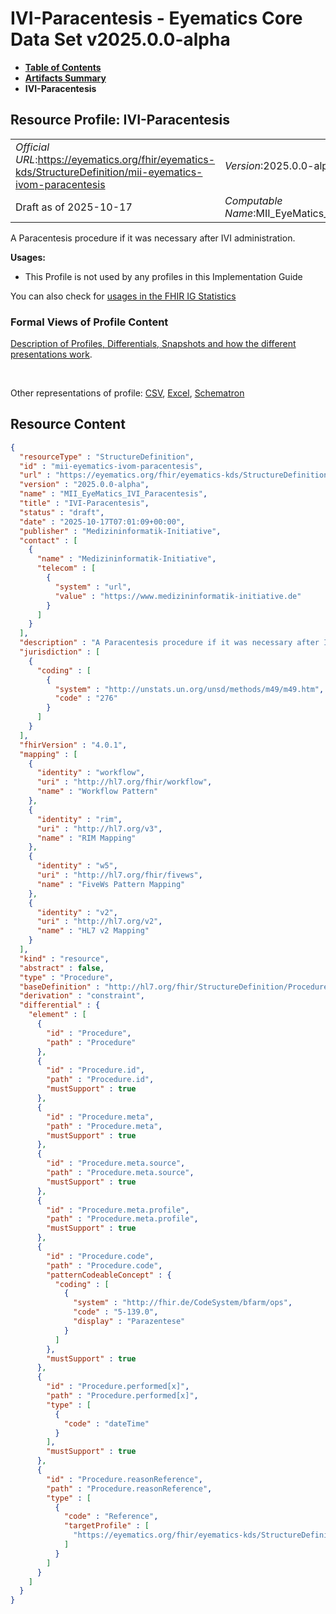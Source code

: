 # IVI-Paracentesis - Eyematics Core Data Set v2025.0.0-alpha

* [**Table of Contents**](toc.md)
* [**Artifacts Summary**](artifacts.md)
* **IVI-Paracentesis**

## Resource Profile: IVI-Paracentesis 

| | |
| :--- | :--- |
| *Official URL*:https://eyematics.org/fhir/eyematics-kds/StructureDefinition/mii-eyematics-ivom-paracentesis | *Version*:2025.0.0-alpha |
| Draft as of 2025-10-17 | *Computable Name*:MII_EyeMatics_IVI_Paracentesis |

 
A Paracentesis procedure if it was necessary after IVI administration. 

**Usages:**

* This Profile is not used by any profiles in this Implementation Guide

You can also check for [usages in the FHIR IG Statistics](https://packages2.fhir.org/xig/eyematics-kerndatensatz|current/StructureDefinition/mii-eyematics-ivom-paracentesis)

### Formal Views of Profile Content

 [Description of Profiles, Differentials, Snapshots and how the different presentations work](http://build.fhir.org/ig/FHIR/ig-guidance/readingIgs.html#structure-definitions). 

 

Other representations of profile: [CSV](StructureDefinition-mii-eyematics-ivom-paracentesis.csv), [Excel](StructureDefinition-mii-eyematics-ivom-paracentesis.xlsx), [Schematron](StructureDefinition-mii-eyematics-ivom-paracentesis.sch) 



## Resource Content

```json
{
  "resourceType" : "StructureDefinition",
  "id" : "mii-eyematics-ivom-paracentesis",
  "url" : "https://eyematics.org/fhir/eyematics-kds/StructureDefinition/mii-eyematics-ivom-paracentesis",
  "version" : "2025.0.0-alpha",
  "name" : "MII_EyeMatics_IVI_Paracentesis",
  "title" : "IVI-Paracentesis",
  "status" : "draft",
  "date" : "2025-10-17T07:01:09+00:00",
  "publisher" : "Medizininformatik-Initiative",
  "contact" : [
    {
      "name" : "Medizininformatik-Initiative",
      "telecom" : [
        {
          "system" : "url",
          "value" : "https://www.medizininformatik-initiative.de"
        }
      ]
    }
  ],
  "description" : "A Paracentesis procedure if it was necessary after IVI administration.",
  "jurisdiction" : [
    {
      "coding" : [
        {
          "system" : "http://unstats.un.org/unsd/methods/m49/m49.htm",
          "code" : "276"
        }
      ]
    }
  ],
  "fhirVersion" : "4.0.1",
  "mapping" : [
    {
      "identity" : "workflow",
      "uri" : "http://hl7.org/fhir/workflow",
      "name" : "Workflow Pattern"
    },
    {
      "identity" : "rim",
      "uri" : "http://hl7.org/v3",
      "name" : "RIM Mapping"
    },
    {
      "identity" : "w5",
      "uri" : "http://hl7.org/fhir/fivews",
      "name" : "FiveWs Pattern Mapping"
    },
    {
      "identity" : "v2",
      "uri" : "http://hl7.org/v2",
      "name" : "HL7 v2 Mapping"
    }
  ],
  "kind" : "resource",
  "abstract" : false,
  "type" : "Procedure",
  "baseDefinition" : "http://hl7.org/fhir/StructureDefinition/Procedure",
  "derivation" : "constraint",
  "differential" : {
    "element" : [
      {
        "id" : "Procedure",
        "path" : "Procedure"
      },
      {
        "id" : "Procedure.id",
        "path" : "Procedure.id",
        "mustSupport" : true
      },
      {
        "id" : "Procedure.meta",
        "path" : "Procedure.meta",
        "mustSupport" : true
      },
      {
        "id" : "Procedure.meta.source",
        "path" : "Procedure.meta.source",
        "mustSupport" : true
      },
      {
        "id" : "Procedure.meta.profile",
        "path" : "Procedure.meta.profile",
        "mustSupport" : true
      },
      {
        "id" : "Procedure.code",
        "path" : "Procedure.code",
        "patternCodeableConcept" : {
          "coding" : [
            {
              "system" : "http://fhir.de/CodeSystem/bfarm/ops",
              "code" : "5-139.0",
              "display" : "Parazentese"
            }
          ]
        },
        "mustSupport" : true
      },
      {
        "id" : "Procedure.performed[x]",
        "path" : "Procedure.performed[x]",
        "type" : [
          {
            "code" : "dateTime"
          }
        ],
        "mustSupport" : true
      },
      {
        "id" : "Procedure.reasonReference",
        "path" : "Procedure.reasonReference",
        "type" : [
          {
            "code" : "Reference",
            "targetProfile" : [
              "https://eyematics.org/fhir/eyematics-kds/StructureDefinition/mii-eyematics-ivom-hand-movement-perception"
            ]
          }
        ]
      }
    ]
  }
}

```
